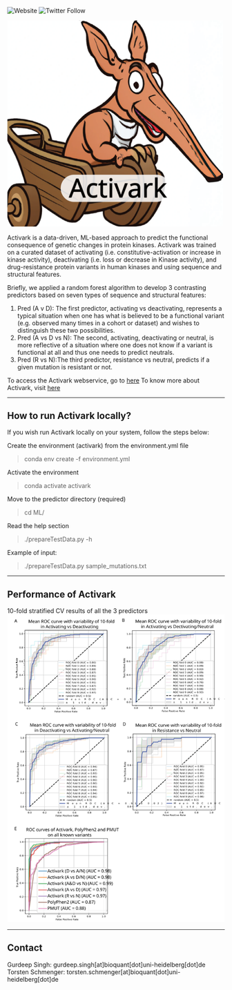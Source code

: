 ![Website](https://img.shields.io/website?down_message=down&style=plastic&up_message=up&url=http%3A%2F%2Factivark.russelllab.org) ![Twitter Follow](https://img.shields.io/twitter/follow/MechismoNews?style=social)

<img src='webApp/static/img/logo_v2.svg' alt='logo' width='500'/>

Activark is a data-driven, ML-based approach to predict the functional consequence of genetic changes in protein kinases. Activark was trained on a curated dataset of activating (i.e. constitutive-activation or increase in kinase activity), deactivating (i.e. loss or decrease in Kinase activity), and drug-resistance protein variants in human kinases and using sequence and structural features.

Briefly, we applied a random forest algorithm to develop 3 contrasting predictors based on seven types of sequence and structural features:
1. Pred (A v D): The first predictor, activating vs deactivating, represents a typical situation when one has what is believed to be a functional variant (e.g. observed many times in a cohort or dataset) and wishes to distinguish these two possibilities.
2. Pred (A vs D vs N): The second, activating, deactivating or neutral, is more reflective of a situation where one does not know if a variant is functional at all and thus one needs to predict neutrals.
3. Pred (R vs N):The third predictor, resistance vs neutral, predicts if a given mutation is resistant or not.

To access the Activark webservice, go to [here](http://activark.russelllab.org)
To know more about Activark, visit [here](http://activark.russelllab.org/about)

---

## How to run Activark locally?
If you wish run Activark locally on your system, follow the steps below:

Create the environment (activark) from the environment.yml file
> conda env create -f environment.yml

Activate the environment
> conda activate activark

Move to the predictor directory (required)
> cd ML/

Read the help section
> ./prepareTestData.py -h

Example of input:
> ./prepareTestData.py sample_mutations.txt

---

## Performance of Activark

10-fold stratified CV results of all the 3 predictors
![ROC](webApp/static/img/Figure_S3_ML_stats.svg)

---

## Contact

Gurdeep Singh: gurdeep.singh[at]bioquant[dot]uni-heidelberg[dot]de <br>
Torsten Schmenger: torsten.schmenger[at]bioquant[dot]uni-heidelberg[dot]de <br>